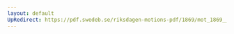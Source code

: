 ```yaml
---
layout: default
UpRedirect: https://pdf.swedeb.se/riksdagen-motions-pdf/1869/mot_1869__ak__00105/mot_1869__ak__00105_002.pdf
---
```

